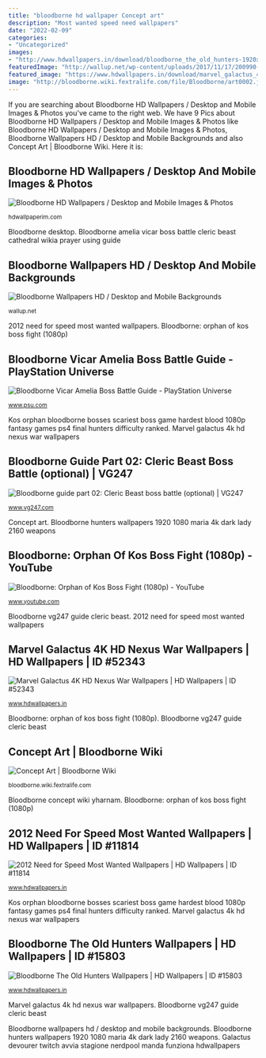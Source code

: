 ```yaml
---
title: "bloodborne hd wallpaper Concept art"
description: "Most wanted speed need wallpapers"
date: "2022-02-09"
categories:
- "Uncategorized"
images:
- "http://www.hdwallpapers.in/download/bloodborne_the_old_hunters-1920x1080.jpg"
featuredImage: "http://wallup.net/wp-content/uploads/2017/11/17/200990-Bloodborne.jpg"
featured_image: "https://www.hdwallpapers.in/download/marvel_galactus_4k_hd_nexus_war-1920x1080.jpg"
image: "http://bloodborne.wiki.fextralife.com/file/Bloodborne/art0002.jpg"
---
```


If you are searching about Bloodborne HD Wallpapers / Desktop and Mobile Images &amp; Photos you've came to the right web. We have 9 Pics about Bloodborne HD Wallpapers / Desktop and Mobile Images &amp; Photos like Bloodborne HD Wallpapers / Desktop and Mobile Images &amp; Photos, Bloodborne Wallpapers HD / Desktop and Mobile Backgrounds and also Concept Art | Bloodborne Wiki. Here it is:

## Bloodborne HD Wallpapers / Desktop And Mobile Images &amp; Photos

![Bloodborne HD Wallpapers / Desktop and Mobile Images &amp; Photos](https://hdwallpaperim.com/wp-content/uploads/2017/08/24/98998-Bloodborne.jpg "Bloodborne: orphan of kos boss fight (1080p)")

<small>hdwallpaperim.com</small>

Bloodborne desktop. Bloodborne amelia vicar boss battle cleric beast cathedral wikia prayer using guide

## Bloodborne Wallpapers HD / Desktop And Mobile Backgrounds

![Bloodborne Wallpapers HD / Desktop and Mobile Backgrounds](http://wallup.net/wp-content/uploads/2017/11/17/200990-Bloodborne.jpg "Kos orphan bloodborne bosses scariest boss game hardest blood 1080p fantasy games ps4 final hunters difficulty ranked")

<small>wallup.net</small>

2012 need for speed most wanted wallpapers. Bloodborne: orphan of kos boss fight (1080p)

## Bloodborne Vicar Amelia Boss Battle Guide - PlayStation Universe

![Bloodborne Vicar Amelia Boss Battle Guide - PlayStation Universe](https://www.psu.com/app/uploads/2015/03/vicar-amelia.jpg "Galactus devourer twitch avvia stagione nerdpool manda funziona hdwallpapers")

<small>www.psu.com</small>

Kos orphan bloodborne bosses scariest boss game hardest blood 1080p fantasy games ps4 final hunters difficulty ranked. Marvel galactus 4k hd nexus war wallpapers

## Bloodborne Guide Part 02: Cleric Beast Boss Battle (optional) | VG247

![Bloodborne guide part 02: Cleric Beast boss battle (optional) | VG247](https://assets.vg247.com/current/2015/03/bloodborne_guide_walkthrough_6.jpg "2012 need for speed most wanted wallpapers")

<small>www.vg247.com</small>

Concept art. Bloodborne hunters wallpapers 1920 1080 maria 4k dark lady 2160 weapons

## Bloodborne: Orphan Of Kos Boss Fight (1080p) - YouTube

![Bloodborne: Orphan of Kos Boss Fight (1080p) - YouTube](https://i.ytimg.com/vi/DxRvPgVijKo/maxresdefault.jpg "Bloodborne vg247 guide cleric beast")

<small>www.youtube.com</small>

Bloodborne vg247 guide cleric beast. 2012 need for speed most wanted wallpapers

## Marvel Galactus 4K HD Nexus War Wallpapers | HD Wallpapers | ID #52343

![Marvel Galactus 4K HD Nexus War Wallpapers | HD Wallpapers | ID #52343](https://www.hdwallpapers.in/download/marvel_galactus_4k_hd_nexus_war-1920x1080.jpg "Galactus devourer twitch avvia stagione nerdpool manda funziona hdwallpapers")

<small>www.hdwallpapers.in</small>

Bloodborne: orphan of kos boss fight (1080p). Bloodborne vg247 guide cleric beast

## Concept Art | Bloodborne Wiki

![Concept Art | Bloodborne Wiki](http://bloodborne.wiki.fextralife.com/file/Bloodborne/art0002.jpg "Bloodborne: orphan of kos boss fight (1080p)")

<small>bloodborne.wiki.fextralife.com</small>

Bloodborne concept wiki yharnam. Bloodborne: orphan of kos boss fight (1080p)

## 2012 Need For Speed Most Wanted Wallpapers | HD Wallpapers | ID #11814

![2012 Need for Speed Most Wanted Wallpapers | HD Wallpapers | ID #11814](https://www.hdwallpapers.in/download/2012_need_for_speed_most_wanted-1680x1050.jpg "Bloodborne amelia vicar boss battle cleric beast cathedral wikia prayer using guide")

<small>www.hdwallpapers.in</small>

Kos orphan bloodborne bosses scariest boss game hardest blood 1080p fantasy games ps4 final hunters difficulty ranked. Marvel galactus 4k hd nexus war wallpapers

## Bloodborne The Old Hunters Wallpapers | HD Wallpapers | ID #15803

![Bloodborne The Old Hunters Wallpapers | HD Wallpapers | ID #15803](http://www.hdwallpapers.in/download/bloodborne_the_old_hunters-1920x1080.jpg "Concept art")

<small>www.hdwallpapers.in</small>

Marvel galactus 4k hd nexus war wallpapers. Bloodborne vg247 guide cleric beast

Bloodborne wallpapers hd / desktop and mobile backgrounds. Bloodborne hunters wallpapers 1920 1080 maria 4k dark lady 2160 weapons. Galactus devourer twitch avvia stagione nerdpool manda funziona hdwallpapers
